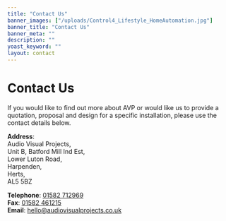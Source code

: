 ```yaml
---
title: "Contact Us"
banner_images: ["/uploads/Control4_Lifestyle_HomeAutomation.jpg"]
banner_title: "Contact Us"
banner_meta: ""
description: ""
yoast_keyword: ""
layout: contact
---
```


# Contact Us

If you would like to find out more about AVP or would like us to provide a quotation, proposal and design for a specific installation, please use the contact details below.

**Address**:<br>
Audio Visual Projects,<br>
Unit B, Batford Mill Ind Est,<br>
Lower Luton Road,<br>
Harpenden,<br>
Herts,<br>
AL5 5BZ

**Telephone**: [01582 712969](tel:01582712969)<br>
**Fax**: [01582 461215](tel:01582461215)<br>
**Email**: [hello@audiovisualprojects.co.uk](mailto:hello@audiovisualprojects.co.uk)<br>
